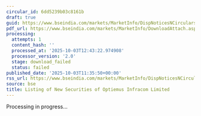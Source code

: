 ```yaml
---
circular_id: 6dd5239b03c8161b
draft: true
guid: https://www.bseindia.com/markets/MarketInfo/DispNoticesNCirculars.aspx?Noticeid={B86649FD-FCF8-4B02-B19C-29402D865C62}&noticeno=20251003-30&dt=10/03/2025&icount=30&totcount=34&flag=0
pdf_url: https://www.bseindia.com/markets/MarketInfo/DownloadAttach.aspx?id=20251003-30&attachedId=
processing:
  attempts: 1
  content_hash: ''
  processed_at: '2025-10-03T12:43:22.974908'
  processor_version: '2.0'
  stage: download_failed
  status: failed
published_date: '2025-10-03T11:35:50+00:00'
rss_url: https://www.bseindia.com/markets/MarketInfo/DispNoticesNCirculars.aspx?Noticeid={B86649FD-FCF8-4B02-B19C-29402D865C62}&noticeno=20251003-30&dt=10/03/2025&icount=30&totcount=34&flag=0
source: bse
title: Listing of New Securities of Optiemus Infracom Limited
---
```


Processing in progress...